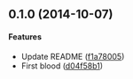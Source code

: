 <a name="0.1.0"></a>
## 0.1.0 (2014-10-07)


#### Features

* Update README ([f1a78005](https://github.com/netputer/connect-weinre-injector/commit/f1a780058e5c1408348ae8b4c559b8dc2ab231e4))
* First blood ([d04f58b1](https://github.com/netputer/connect-weinre-injector/commit/d04f58b1ad4501392b207490578dee1b57d1e346))



